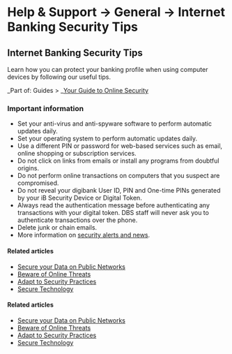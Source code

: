 # Help & Support -> General -> Internet Banking Security Tips

## Internet Banking Security Tips

Learn how you can protect your banking profile when using computer devices by following our useful tips.

_Part of: Guides > _[Your Guide to Online Security](https://www.dbs.com.sg/personal/support/guide-online-security.html)

  


### Important information

  * Set your anti-virus and anti-spyware software to perform automatic updates daily.
  * Set your operating system to perform automatic updates daily.
  * Use a different PIN or password for web-based services such as email, online shopping or subscription services.
  * Do not click on links from emails or install any programs from doubtful origins.
  * Do not perform online transactions on computers that you suspect are compromised.
  * Do not reveal your digibank User ID, PIN and One-time PINs generated by your iB Security Device or Digital Token.
  * Always read the authentication message before authenticating any transactions with your digital token. DBS staff will never ask you to authenticate transactions over the phone.
  * Delete junk or chain emails.
  * More information on [security alerts and news](https://www.dbs.com.sg/personal/deposits/security-and-you/default.page).



#### Related articles

  * [Secure your Data on Public Networks](https://www.dbs.com.sg/personal/support/general-online-security-secure-your-wireless-network-access.html)
  * [Beware of Online Threats](https://www.dbs.com.sg/personal/support/general-online-security-beware-of-online-threats.html)
  * [Adapt to Security Practices](https://www.dbs.com.sg/personal/support/general-online-security-adapt-to-security-practices.html)
  * [Secure Technology](https://www.dbs.com.sg/personal/support/general-online-security-secure-technology.html)



#### Related articles

  * [Secure your Data on Public Networks](https://www.dbs.com.sg/personal/support/general-online-security-secure-your-wireless-network-access.html)
  * [Beware of Online Threats](https://www.dbs.com.sg/personal/support/general-online-security-beware-of-online-threats.html)
  * [Adapt to Security Practices](https://www.dbs.com.sg/personal/support/general-online-security-adapt-to-security-practices.html)
  * [Secure Technology](https://www.dbs.com.sg/personal/support/general-online-security-secure-technology.html)


